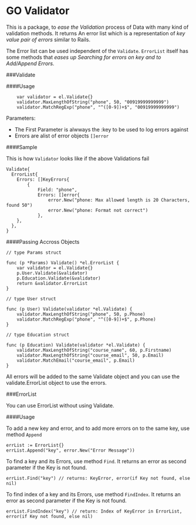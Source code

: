 # GO Validator

This is a package, to _ease the Validation_ process of Data with many kind of validation methods. It returns An error list which is a representation of _key value pair of errors_ similar to Rails.

The Error list can be used independent of the `Validate`. `ErrorList` itself has some methods that _eases up Searching for errors on key and to Add/Append Errors._

###Validate

####Usage

```
	var validator = el.Validate{}
	validator.MaxLengthOfString("phone", 50, "00919999999999")
	validator.MatchRegExp("phone", "^([0-9])+$", "00919999999999")
```

Parameters:

* The First Parameter is alwways the :key to be used to log errors against
* Errors are alist of error objects `[]error`

####Sample

This is how `Validator` looks like if the above Validations fail

```
Validate{
  ErrorList{
  	Errors: []KeyErrors{
  		{
  			Field: "phone",
  			Errors: []error{
  				error.New("phone: Max allowed length is 20 Characters, found 50")
  				error.New("phone: Format not correct")
  			},
  	},
  },
}
```

####Passing Accross Objects

```
// type Params struct

func (p *Params) Validate() *el.ErrorList {
	var validator = el.Validate{}
	p.User.Validate(&validator)
	p.Education.Validate(&validator)
	return &validator.ErrorList
}

// type User struct

func (p User) Validate(validator *el.Validate) {
	validator.MaxLengthOfString("phone", 50, p.Phone)
	validator.MatchRegExp("phone", "^([0-9])+$", p.Phone)
}

// type Education struct

func (p Education) Validate(validator *el.Validate) {
	validator.MaxLengthOfString("course_name", 60, p.Firstname)
	validator.MaxLengthOfString("course_email", 50, p.Email)
	validator.MatchEmail("course_email", p.Email)
}

```

All errors will be added to the same Validate object and you can use the validate.ErrorList object to use the errors.

###ErrorList

You can use ErrorList without using Validate.

####Usage

To add a new key and error, and to add more errors on to the same key, use method `Append`

```
errList := ErrorList{}
errList.Append("key", error.New("Error Message"))
```

To find a key and its Errors, use method `Find`. It returns an error as second parameter if the Key is not found.

```
errList.Find("key") // returns: KeyError, error(if Key not found, else nil)
```

To find index of a key and its Errors, use method `FindIndex`. It returns an error as second parameter if the Key is not found.

```
errList.FindIndex("key") // return: Index of KeyError in ErrorList, error(if Key not found, else nil)
```